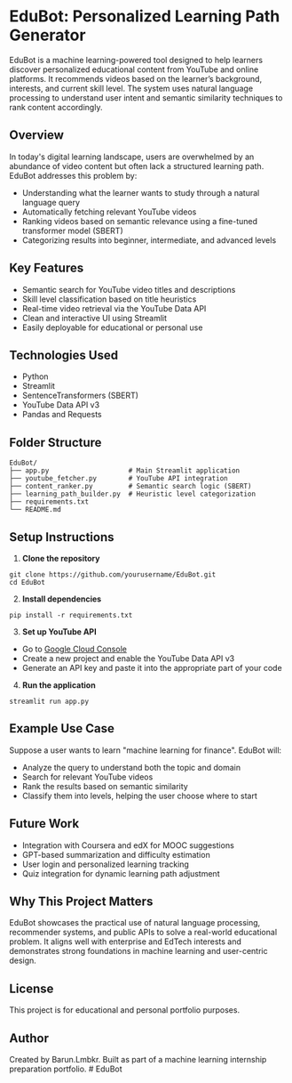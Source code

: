 # EduBot: Personalized Learning Path Generator

EduBot is a machine learning-powered tool designed to help learners discover personalized educational content from YouTube and online platforms. It recommends videos based on the learner’s background, interests, and current skill level. The system uses natural language processing to understand user intent and semantic similarity techniques to rank content accordingly.

## Overview

In today's digital learning landscape, users are overwhelmed by an abundance of video content but often lack a structured learning path. EduBot addresses this problem by:

- Understanding what the learner wants to study through a natural language query
- Automatically fetching relevant YouTube videos
- Ranking videos based on semantic relevance using a fine-tuned transformer model (SBERT)
- Categorizing results into beginner, intermediate, and advanced levels

## Key Features

- Semantic search for YouTube video titles and descriptions
- Skill level classification based on title heuristics
- Real-time video retrieval via the YouTube Data API
- Clean and interactive UI using Streamlit
- Easily deployable for educational or personal use

## Technologies Used

- Python
- Streamlit
- SentenceTransformers (SBERT)
- YouTube Data API v3
- Pandas and Requests

## Folder Structure

```
EduBot/
├── app.py                    # Main Streamlit application
├── youtube_fetcher.py        # YouTube API integration
├── content_ranker.py         # Semantic search logic (SBERT)
├── learning_path_builder.py  # Heuristic level categorization
├── requirements.txt
└── README.md
```

## Setup Instructions

1. **Clone the repository**

```
git clone https://github.com/yourusername/EduBot.git
cd EduBot
```

2. **Install dependencies**

```
pip install -r requirements.txt
```

3. **Set up YouTube API**

- Go to [Google Cloud Console](https://console.cloud.google.com/)
- Create a new project and enable the YouTube Data API v3
- Generate an API key and paste it into the appropriate part of your code

4. **Run the application**

```
streamlit run app.py
```

## Example Use Case

Suppose a user wants to learn "machine learning for finance". EduBot will:

- Analyze the query to understand both the topic and domain
- Search for relevant YouTube videos
- Rank the results based on semantic similarity
- Classify them into levels, helping the user choose where to start

## Future Work

- Integration with Coursera and edX for MOOC suggestions
- GPT-based summarization and difficulty estimation
- User login and personalized learning tracking
- Quiz integration for dynamic learning path adjustment

## Why This Project Matters

EduBot showcases the practical use of natural language processing, recommender systems, and public APIs to solve a real-world educational problem. It aligns well with enterprise and EdTech interests and demonstrates strong foundations in machine learning and user-centric design.

## License

This project is for educational and personal portfolio purposes.

## Author

Created by Barun.Lmbkr. Built as part of a machine learning internship preparation portfolio.
#   E d u B o t 
 

 
 
